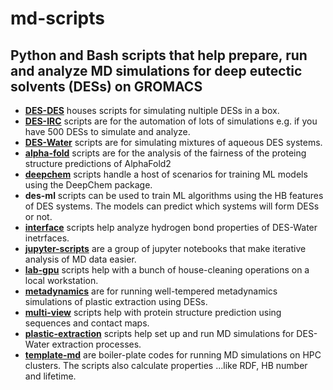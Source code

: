 # md-scripts
## Python and Bash scripts that help prepare, run and analyze MD simulations for deep eutectic solvents (DESs) on GROMACS

- **[DES-DES](./DES-DES)** houses scripts for simulating nultiple DESs in a box.
- **[DES-IRC](./DES-IRC)** scripts are for the automation of lots of simulations e.g. if you have 500 DESs to simulate and analyze.
- **[DES-Water](./DES-Water)** scripts are for simulating mixtures of aqueous DES systems.
- **[alpha-fold](./alpha-fold)** scripts are for the analysis of the fairness of the proteing structure predictions of AlphaFold2
- **[deepchem](./deepchem)** scripts handle a host of scenarios for training ML models using the DeepChem package.
- **des-ml** scripts can be used to train ML algorithms using the HB features of DES systems. The models can predict which 
systems will form DESs or not.
- **[interface](./interface)** scripts help analyze hydrogen bond properties of DES-Water inetrfaces.
- **[jupyter-scripts](./jupyter-scripts)** are a group of jupyter notebooks that make iterative analysis of MD data easier.
- **[lab-gpu](./lab-gpu)** scripts help with a bunch of house-cleaning operations on a local workstation.
- **[metadynamics](./metadynamics)** are for running well-tempered metadynamics simulations of plastic extraction using DESs.
- **[multi-view](./multi-view)** scripts help with protein structure prediction using sequences and contact maps.
- **[plastic-extraction](./plastic-extraction)** scripts help set up and run MD simulations for DES-Water extraction processes.
- **[template-md](./template-md)** are boiler-plate codes for running MD simulations on HPC clusters. The scripts also calculate properties
...like RDF, HB number and lifetime.
